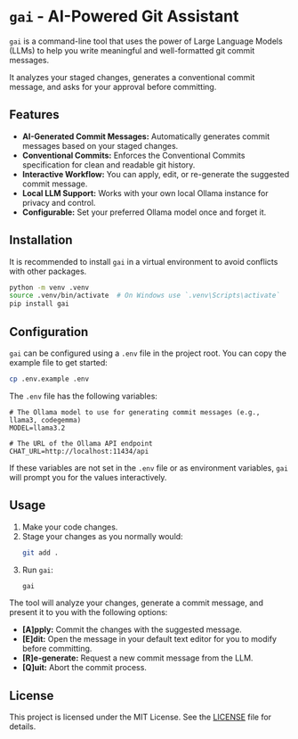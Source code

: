 # `gai` - AI-Powered Git Assistant

`gai` is a command-line tool that uses the power of Large Language Models (LLMs) to help you write meaningful and well-formatted git commit messages.

It analyzes your staged changes, generates a conventional commit message, and asks for your approval before committing.

## Features

- **AI-Generated Commit Messages:** Automatically generates commit messages based on your staged changes.
- **Conventional Commits:** Enforces the Conventional Commits specification for clean and readable git history.
- **Interactive Workflow:** You can apply, edit, or re-generate the suggested commit message.
- **Local LLM Support:** Works with your own local Ollama instance for privacy and control.
- **Configurable:** Set your preferred Ollama model once and forget it.

## Installation

It is recommended to install `gai` in a virtual environment to avoid conflicts with other packages.

```bash
python -m venv .venv
source .venv/bin/activate  # On Windows use `.venv\Scripts\activate`
pip install gai
```

## Configuration

`gai` can be configured using a `.env` file in the project root. You can copy the example file to get started:

```bash
cp .env.example .env
```

The `.env` file has the following variables:

```dotenv
# The Ollama model to use for generating commit messages (e.g., llama3, codegemma)
MODEL=llama3.2

# The URL of the Ollama API endpoint
CHAT_URL=http://localhost:11434/api
```

If these variables are not set in the `.env` file or as environment variables, `gai` will prompt you for the values interactively.

## Usage

1.  Make your code changes.
2.  Stage your changes as you normally would:
    ```bash
    git add .
    ```
3.  Run `gai`:
    ```bash
    gai
    ```

The tool will analyze your changes, generate a commit message, and present it to you with the following options:

- **[A]pply:** Commit the changes with the suggested message.
- **[E]dit:** Open the message in your default text editor for you to modify before committing.
- **[R]e-generate:** Request a new commit message from the LLM.
- **[Q]uit:** Abort the commit process.

## License

This project is licensed under the MIT License. See the [LICENSE](LICENSE) file for details.
